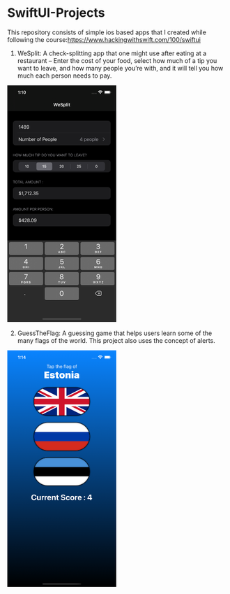 # SwiftUI-Projects
This repository consists of simple ios based apps that I created while following the course:https://www.hackingwithswift.com/100/swiftui

1. WeSplit: A check-splitting app that one might use after eating at a restaurant – Enter the cost of your food, select how much of a tip you want to leave, and how many people you’re with, and it will tell you how much each person needs to pay.

<img src = "Images/WeSplit.png" width="250">

2. GuessTheFlag: A guessing game that helps users learn some of the many flags of the world. This project also uses the concept of alerts.

<img src = "Images/GuessTheFlag.png" width="250">
